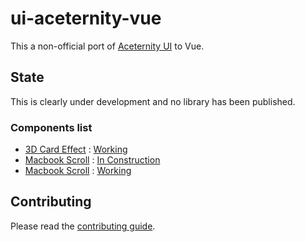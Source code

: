 # ui-aceternity-vue

This a non-official port of [Aceternity UI](https://ui.aceternity.com/) to Vue.

## State

This is clearly under development and no library has been published.


### Components list
  <ul>
    <li>
      <a href="https://ui.aceternity.com/components/3d-card-effect"
        >3D Card Effect</a
      >
      : <a href="/pages/3d-card-effect.vue">Working</a>
    </li>
    <li>
      <a href="https://ui.aceternity.com/components/macbook-scroll"
        >Macbook Scroll</a
      >
      : <a href="/pages/macbook-scroll.vue">In Construction</a>
    </li>
    <li>
      <a href="https://ui.aceternity.com/components/aurora-background"
        >Macbook Scroll</a
      >
      : <a href="/pages/aurora-background.vue">Working</a>
    </li>
  </ul>

## Contributing

Please read the [contributing guide](/CONTRIBUTING.md).
